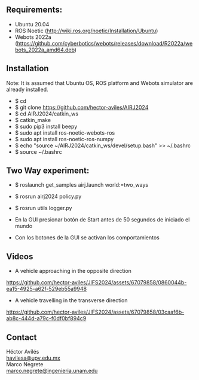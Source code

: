 ## Requirements:

* Ubuntu 20.04
* ROS Noetic (http://wiki.ros.org/noetic/Installation/Ubuntu)
* Webots 2022a (https://github.com/cyberbotics/webots/releases/download/R2022a/webots_2022a_amd64.deb)

## Installation

Note: It is assumed that Ubuntu OS, ROS platform and Webots simulator are already installed. 

* $ cd
* $ git clone https://github.com/hector-aviles/AIRJ2024
* $ cd AIRJ2024/catkin_ws
* $ catkin_make
* $ sudo pip3 install beepy
* $ sudo apt install ros-noetic-webots-ros
* $ sudo apt install ros-noetic-ros-numpy
* $ echo "source ~/AIRJ2024/catkin_ws/devel/setup.bash" >> ~/.bashrc
* $ source ~/.bashrc

## Two Way experiment:

* $ roslaunch get_samples airj.launch world:=two_ways
* $ rosrun airj2024 policy.py
* $ rosrun utils logger.py

* En la GUI presionar botón de Start antes de 50 segundos de iniciado el mundo
* Con los botones de la GUI se activan los comportamientos

## Videos
* A vehicle approaching in the opposite direction
  
https://github.com/hector-aviles/JIFS2024/assets/67079858/0860044b-ea15-4925-a62f-529eb55a9948

* A vehicle travelling in the transverse direction

https://github.com/hector-aviles/JIFS2024/assets/67079858/03caaf6b-ab8c-444d-a79c-f0df0bf894c9

## Contact

Héctor Avilés<br>
havilesa@upv.edu.mx <br>
Marco Negrete<br>
marco.negrete@ingenieria.unam.edu

